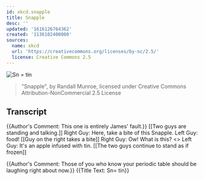 ```yaml
---
id: xkcd.snapple
title: Snapple
desc: ''
updated: '1616126764362'
created: '1136102400000'
sources:
  name: xkcd
  url: 'https://creativecommons.org/licenses/by-nc/2.5/'
  license: Creative Commons 2.5
---
```

![Sn = tin](https://imgs.xkcd.com/comics/snapple.jpg)
> "Snapple", by Randall Munroe, licensed under Creative Commons Attribution-NonCommercial 2.5 License

## Transcript
{{Author's Comment: This one is entirely James' fault.}}
[[Two guys are standing and talking.]]
Right Guy: Here, take a bite of this Snapple.
Left Guy: food!
[[Guy on the right takes a bite]]
Right Guy: Ow! What is this? 
<<CLINK>>
Left Guy: It's an apple infused with tin.
[[The two guys continue to stand as if frozen]]
 
{{Author's Comment: Those of you who know your periodic table should be laughing right about now.}} 
{{Title Text: Sn= tin}}
